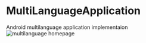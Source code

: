 # MultiLanguageApplication
Android multilanguage application implementaion
![multilanguage homepage](https://cloud.githubusercontent.com/assets/13731965/17693402/60a4ee96-63a7-11e6-8628-c49d5140e897.png)
